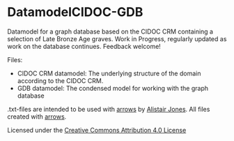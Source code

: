 # DatamodelCIDOC-GDB
Datamodel for a graph database based on the CIDOC CRM containing a selection of Late Bronze Age graves. Work in Progress, regularly updated as work on the database continues. Feedback welcome!

Files:
* CIDOC CRM datamodel: The underlying structure of the domain according to the CIDOC CRM.
* GDB datamodel: The condensed model for working with the graph database

.txt-files are intended to be used with [arrows](https://github.com/apcj/arrows) by [Alistair Jones](https://github.com/apcj). All files created with [arrows](https://github.com/apcj/arrows).

Licensed under the [Creative Commons Attribution 4.0 License](https://creativecommons.org/licenses/by/4.0/legalcode)
